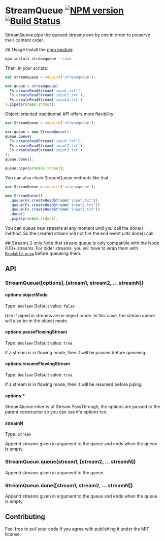# StreamQueue [![NPM version](https://badge.fury.io/js/streamqueue.png)](https://npmjs.org/package/streamqueue) [![Build Status](https://travis-ci.org/nfroidure/StreamQueue.png?branch=master)](https://travis-ci.org/nfroidure/StreamQueue)

StreamQueue pipe the queued streams one by one in order to preserve their content
 order.

## Usage
Install the [npm module](https://npmjs.org/package/streamqueue):
```sh
npm install streamqueue --save
```
Then, in your scripts:
```js
var streamqueue = require('streamqueue');

var queue = streamqueue(
  Fs.createReadStream('input.txt'),
  Fs.createReadStream('input2.txt'),
  Fs.createReadStream('input3.txt')
).pipe(process.stdout);
```

Object-oriented traditionnal API offers more flexibility:
```js
var StreamQueue = require('streamqueue');

var queue = new StreamQueue();
queue.queue(
  Fs.createReadStream('input.txt'),
  Fs.createReadStream('input2.txt'),
  Fs.createReadStream('input3.txt')
);
queue.done();

queue.pipe(process.stdout);
```
You can also chain StreamQueue methods like that:
```js
var StreamQueue = require('streamqueue');

new StreamQueue()
  .queue(Fs.createReadStream('input.txt'))
  .queue(Fs.createReadStream('input2.txt'))
  .queue(Fs.createReadStream('input3.txt'))
  .done()
  .pipe(process.stdout);
```

You can queue new streams at any moment until you call the done() method. So the
 created stream will not fire the end event until done() call.

## Streams 2 only
Note that stream queue is only compatible with the Node 0.10+ streams. For older
 streams, you will have to wrap them with
 [`Readable.wrap`](http://nodejs.org/api/stream.html#stream_readable_wrap_stream)
 before queueing them.

## API

### StreamQueue([options], [stream1, stream2, ... streamN])

#### options.objectMode
Type: `Boolean`
Default value: `false`

Use if piped in streams are in object mode. In this case, the stream queue will
 also be in the object mode.

#### options.pauseFlowingStream
Type: `Boolean`
Default value: `true`

If a stream is in flowing mode, then it will be paused before queueing.

#### options.resumeFlowingStream
Type: `Boolean`
Default value: `true`

If a stream is in flowing mode, then it will be resumed before piping.

#### options.*

StreamQueue inherits of Stream.PassThrough, the options are passed to the
 parent constructor so you can use it's options too.

#### streamN
Type: `Stream`

Append streams given in argument to the queue and ends when the queue is empty.

### StreamQueue.queue(stream1, [stream2, ... streamN])

Append streams given in argument to the queue.

### StreamQueue.done([stream1, stream2, ... streamN])

Append streams given in argument to the queue and ends when the queue is empty.


## Contributing
Feel free to pull your code if you agree with publishing it under the MIT license.

